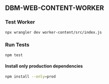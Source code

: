 ## DBM-WEB-CONTENT-WORKER

### Test Worker
```bash
npx wrangler dev worker-content/src/index.js
```

### Run Tests
``` bash
npm test
```

#### Install only production dependencies
```bash
npm install --only=prod
```

